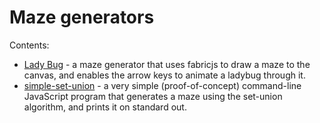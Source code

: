 # Maze generators

Contents:

* [Lady Bug](./ladybug/maze.html) - a maze generator that uses fabricjs to
  draw a maze to the canvas, and enables the arrow keys to animate a ladybug
  through it.
* [simple-set-union](./simple-set-union/README.md) - a very simple
  (proof-of-concept) command-line JavaScript program that generates a maze
  using the set-union algorithm, and prints it on standard out.
